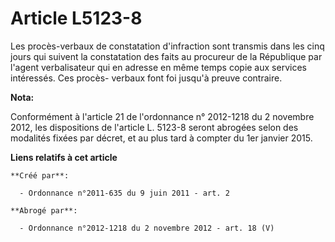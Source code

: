 # Article L5123-8

Les procès-verbaux de constatation d'infraction sont transmis dans les cinq jours qui suivent la constatation des faits au
procureur de la République par l'agent verbalisateur qui en adresse en même temps copie aux services intéressés. Ces procès-
verbaux font foi jusqu'à preuve contraire.

**Nota:**

Conformément à l'article 21 de l'ordonnance n° 2012-1218 du 2 novembre 2012, les dispositions de l'article L. 5123-8 seront
abrogées selon des modalités fixées par décret, et au plus tard à compter du 1er janvier 2015.

**Liens relatifs à cet article**

	**Créé par**:

	  - Ordonnance n°2011-635 du 9 juin 2011 - art. 2

	**Abrogé par**:

	  - Ordonnance n°2012-1218 du 2 novembre 2012 - art. 18 (V)
